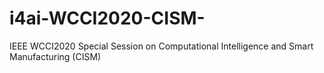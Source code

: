 # i4ai-WCCI2020-CISM-
IEEE WCCI2020 Special Session on Computational Intelligence and Smart Manufacturing (CISM)

